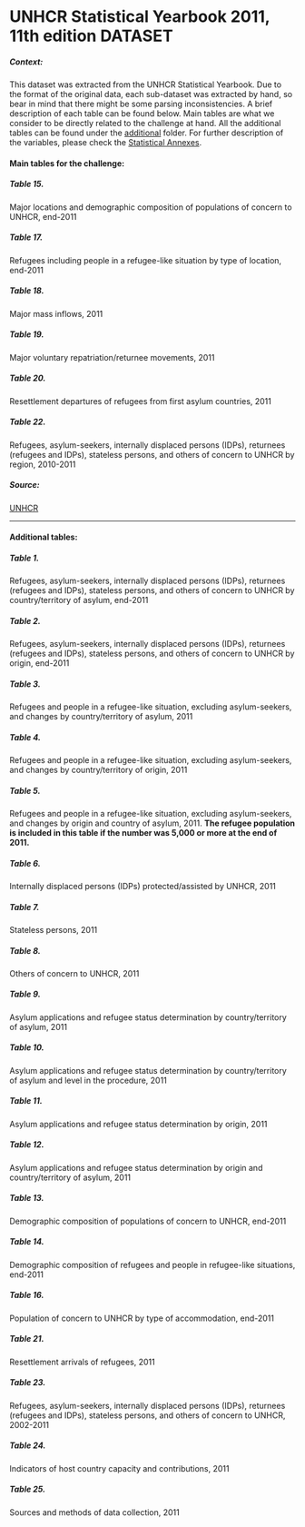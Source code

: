 # UNHCR Statistical Yearbook 2011, 11th edition DATASET

##### Context:

This dataset was extracted from the UNHCR Statistical Yearbook. Due to the format of the original data, each sub-dataset was extracted by hand, so bear in mind that there might be some parsing inconsistencies. A brief description of each table can be found below. Main tables are what we consider to be directly related to the challenge at hand. All the additional tables can be found under the [additional](additional) folder. For further description of the variables, please check the [Statistical Annexes](https://www.unhcr.org/51628f589.html).

#### Main tables for the challenge:

##### Table 15.
Major locations and demographic composition of populations of concern to UNHCR, end-2011

##### Table 17.
Refugees including people in a refugee-like situation by type of location, end-2011

##### Table 18.
Major mass inflows, 2011

##### Table 19.
Major voluntary repatriation/returnee movements, 2011

##### Table 20.
Resettlement departures of refugees from first asylum countries, 2011

##### Table 22.
Refugees, asylum-seekers, internally displaced persons (IDPs), returnees (refugees and IDPs), stateless persons, and others of concern to UNHCR by region, 2010-2011


##### Source:

[UNHCR](https://www.unhcr.org/516282cf5.html)




------------------------------------------------------------------------------------------------------------------------------------------------------------------------

#### Additional tables:

##### Table 1. 
Refugees, asylum-seekers, internally displaced persons (IDPs), returnees (refugees and IDPs), stateless persons, and others of concern to UNHCR by country/territory of asylum, end-2011

##### Table 2.
Refugees, asylum-seekers, internally displaced persons (IDPs), returnees (refugees and IDPs), stateless persons, and others of concern to UNHCR by origin, end-2011

##### Table 3.
Refugees and people in a refugee-like situation, excluding asylum-seekers, and changes by country/territory of asylum, 2011

##### Table 4.
Refugees and people in a refugee-like situation, excluding asylum-seekers, and changes by country/territory of origin, 2011

##### Table 5. 
Refugees and people in a refugee-like situation, excluding asylum-seekers, and changes by origin and country of asylum, 2011.
**The refugee population is included in this table if the number was 5,000 or more at the end of 2011.**

##### Table 6.
Internally displaced persons (IDPs) protected/assisted by UNHCR, 2011

##### Table 7.
Stateless persons, 2011

##### Table 8.
Others of concern to UNHCR, 2011

##### Table 9.
Asylum applications and refugee status determination by country/territory of asylum, 2011

##### Table 10.
Asylum applications and refugee status determination by country/territory of asylum and level in the procedure, 2011

##### Table 11.
Asylum applications and refugee status determination by origin, 2011

##### Table 12.
Asylum applications and refugee status determination by origin and country/territory of asylum, 2011

##### Table 13.
Demographic composition of populations of concern to UNHCR, end-2011

##### Table 14.
Demographic composition of refugees and people in refugee-like situations, end-2011

##### Table 16. 
Population of concern to UNHCR by type of accommodation, end-2011

##### Table 21.
Resettlement arrivals of refugees, 2011

##### Table 23.
Refugees, asylum-seekers, internally displaced persons (IDPs), returnees (refugees and IDPs), stateless persons, and others of concern to UNHCR, 2002-2011

##### Table 24.
Indicators of host country capacity and contributions, 2011

##### Table 25.
Sources and methods of data collection, 2011
